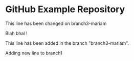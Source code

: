 # GitHub Example Repository

This line has been changed on branch3-mariam


Blah bhal !


This line has been added in the branch "branch3-mariam". 

Adding new line to branch1